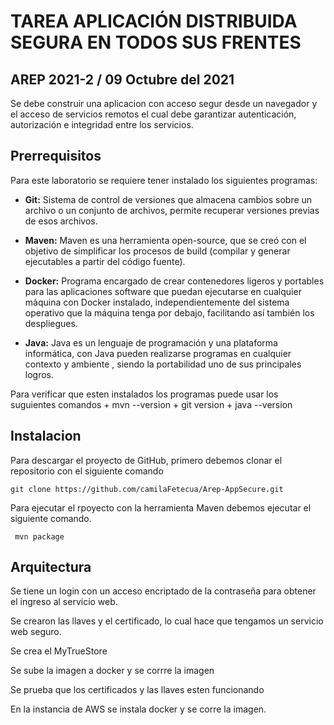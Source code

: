 # TAREA APLICACIÓN DISTRIBUIDA SEGURA EN TODOS SUS FRENTES
## AREP 2021-2 / 09 Octubre del 2021

Se debe construir una aplicacion con acceso segur desde un navegador y el acceso de servicios 
remotos  el cual debe garantizar autenticación, autorización e integridad entre los servicios.

## Prerrequisitos 
  Para este laboratorio se requiere tener instalado los siguientes programas: 
  
   + **Git:** Sistema de control de versiones que almacena cambios sobre un archivo o un 
  conjunto de archivos, permite recuperar versiones previas de esos archivos.
  
  + **Maven:** Maven es una herramienta open-source, que se creó con el objetivo 
  de simplificar los procesos de build (compilar y generar ejecutables a partir del código
  fuente).
  
  + **Docker:** Programa encargado de crear contenedores ligeros y portables para las aplicaciones 
  software que puedan ejecutarse en cualquier máquina con Docker instalado, independientemente 
  del sistema operativo que la máquina tenga por debajo, facilitando así también los despliegues.
  
  + **Java:** Java es un lenguaje de programación y una plataforma informática, con Java pueden realizarse
  programas en cualquier contexto y ambiente , siendo la portabilidad uno de sus principales logros.
  
  
  Para verificar que esten instalados los programas puede usar los suguientes comandos
    + mvn --version
    + git version
    + java --version
    
    
   ## Instalacion 
   
   Para descargar el proyecto de GitHub, primero debemos clonar el  repositorio con el siguiente comando
    
    git clone https://github.com/camilaFetecua/Arep-AppSecure.git
    
  Para ejecutar el rpoyecto con la herramienta Maven debemos ejecutar el siguiente comando.
     
     mvn package
     
     
  ## Arquitectura 
  
   Se tiene un login con un acceso encriptado de la contraseña para obtener el ingreso al servicio web.
   
   
   
  Se crearon las llaves y el certificado, lo cual hace que tengamos un servicio web seguro.
  
  
  
  Se crea el MyTrueStore 
  
  
  Se sube la imagen a docker y se corrre la imagen 
  
  
  Se prueba que los certificados y las llaves esten funcionando 
  
  
  En la instancia de AWS se instala docker y se corre la imagen.
  
  
  
  
  
  
     
     
     
     
     
     
     
     
     
     
     
  
  
